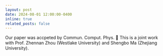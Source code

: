 ```yaml
---
layout: post
date: 2024-08-01 12:00:00-0400
inline: true
related_posts: false
---
```


Our paper was accpeted by Commun. Comput. Phys. :tada: This is a joint work with Prof. Zhennan Zhou (Westlake University) and Shengbo Ma (Zhejiang University).